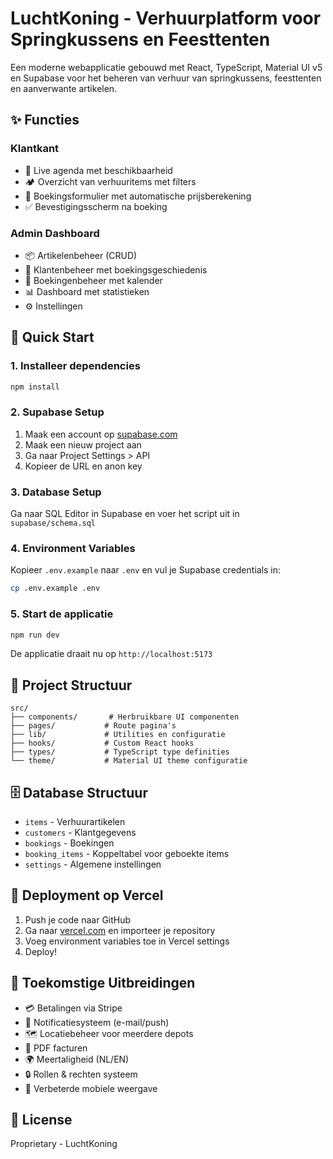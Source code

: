 # LuchtKoning - Verhuurplatform voor Springkussens en Feesttenten

Een moderne webapplicatie gebouwd met React, TypeScript, Material UI v5 en Supabase voor het beheren van verhuur van springkussens, feesttenten en aanverwante artikelen.

## ✨ Functies

### Klantkant
- 📅 Live agenda met beschikbaarheid
- 🏕️ Overzicht van verhuuritems met filters
- 📝 Boekingsformulier met automatische prijsberekening
- ✅ Bevestigingsscherm na boeking

### Admin Dashboard
- 📦 Artikelenbeheer (CRUD)
- 🧍 Klantenbeheer met boekingsgeschiedenis
- 📅 Boekingenbeheer met kalender
- 📊 Dashboard met statistieken
- ⚙️ Instellingen

## 🚀 Quick Start

### 1. Installeer dependencies
```bash
npm install
```

### 2. Supabase Setup

1. Maak een account op [supabase.com](https://supabase.com)
2. Maak een nieuw project aan
3. Ga naar Project Settings > API
4. Kopieer de URL en anon key

### 3. Database Setup

Ga naar SQL Editor in Supabase en voer het script uit in `supabase/schema.sql`

### 4. Environment Variables

Kopieer `.env.example` naar `.env` en vul je Supabase credentials in:

```bash
cp .env.example .env
```

### 5. Start de applicatie

```bash
npm run dev
```

De applicatie draait nu op `http://localhost:5173`

## 📁 Project Structuur

```
src/
├── components/       # Herbruikbare UI componenten
├── pages/           # Route pagina's
├── lib/             # Utilities en configuratie
├── hooks/           # Custom React hooks
├── types/           # TypeScript type definities
└── theme/           # Material UI theme configuratie
```

## 🗄️ Database Structuur

- `items` - Verhuurartikelen
- `customers` - Klantgegevens
- `bookings` - Boekingen
- `booking_items` - Koppeltabel voor geboekte items
- `settings` - Algemene instellingen

## 🚀 Deployment op Vercel

1. Push je code naar GitHub
2. Ga naar [vercel.com](https://vercel.com) en importeer je repository
3. Voeg environment variables toe in Vercel settings
4. Deploy!

## 🔮 Toekomstige Uitbreidingen

- 💳 Betalingen via Stripe
- 🔔 Notificatiesysteem (e-mail/push)
- 🗺️ Locatiebeheer voor meerdere depots
- 🧾 PDF facturen
- 🌍 Meertaligheid (NL/EN)
- 🔒 Rollen & rechten systeem
- 📱 Verbeterde mobiele weergave

## 📝 License

Proprietary - LuchtKoning


